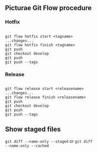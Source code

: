 ## Picturae Git Flow procedure

### Hotfix

<pre><code>
git flow hotfix start &lt;tagname&gt;
...changes...
git flow hotfix finish &lt;tagname&gt;
git push
git checkout develop
git push
git push --tags
</code></pre>

### Release

<pre><code>
git flow release start &lt;releasename&gt;
...changes...
git flow release finish &lt;releasename&gt;
git push
git checkout develop
git push
git push --tags
</code></pre>

## Show staged files
<code>git diff --name-only --staged</code>
or
<code>git diff --name-only --cached</code>
